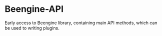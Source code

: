 # Beengine-API

Early access to Beengine library, containing main API methods, which can be used to writing plugins.
